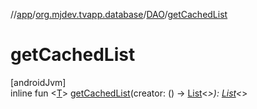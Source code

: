 //[app](../../../index.md)/[org.mjdev.tvapp.database](../index.md)/[DAO](index.md)/[getCachedList](get-cached-list.md)

# getCachedList

[androidJvm]\
inline fun &lt;[T](get-cached-list.md)&gt; [getCachedList](get-cached-list.md)(creator: () -&gt; [List](https://kotlinlang.org/api/latest/jvm/stdlib/kotlin.collections/-list/index.html)&lt;*&gt;): [List](https://kotlinlang.org/api/latest/jvm/stdlib/kotlin.collections/-list/index.html)&lt;*&gt;

